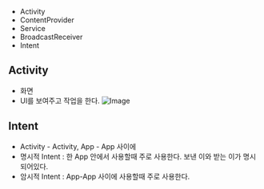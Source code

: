 - Activity
- ContentProvider
- Service
- BroadcastReceiver
- Intent
## Activity 
- 화면 
- UI를 보여주고 작업을 한다.
![Image](https://i.imgur.com/gt2AUG6.png)

## Intent
- Activity - Activity, App - App 사이에 
- 명시적 Intent : 한 App 안에서 사용할때 주로 사용한다. 보낸 이와 받는 이가 명시되어있다.
- 암시적 Intent : App-App 사이에 사용할때 주로 사용한다.
